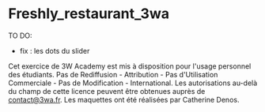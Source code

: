# Freshly_restaurant_3wa

TO DO:
  - fix : les dots du slider
  
Cet exercice de 3W Academy est mis à disposition pour l'usage personnel des étudiants. Pas de Rediffusion - Attribution - Pas d'Utilisation Commerciale - Pas de Modification - International. Les autorisations au-delà du champ de cette licence peuvent être obtenues auprès de contact@3wa.fr. Les maquettes ont été réalisées par Catherine Denos.
